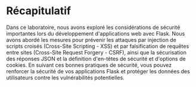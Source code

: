 # Récapitulatif

Dans ce laboratoire, nous avons exploré les considérations de sécurité importantes lors du développement d'applications web avec Flask. Nous avons abordé les mesures pour prévenir les attaques par injection de scripts croisés (Cross-Site Scripting - XSS) et par falsification de requêtes entre sites (Cross-Site Request Forgery - CSRF), ainsi que la sécurisation des réponses JSON et la définition d'en-têtes de sécurité et d'options de cookies. En suivant ces bonnes pratiques de sécurité, vous pouvez renforcer la sécurité de vos applications Flask et protéger les données des utilisateurs contre les vulnérabilités potentielles.
